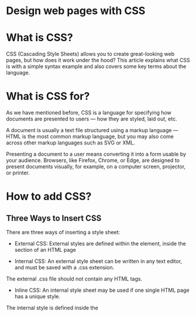 # Design web pages with CSS

# What is CSS?

CSS (Cascading Style Sheets) allows you to create great-looking web pages, but how does it work under the hood? This article explains what CSS is with a simple syntax example and also covers some key terms about the language.

# What is CSS for?

As we have mentioned before, CSS is a language for specifying how documents are presented to users — how they are styled, laid out, etc.

A document is usually a text file structured using a markup language — HTML is the most common markup language, but you may also come across other markup languages such as SVG or XML.

Presenting a document to a user means converting it into a form usable by your audience. Browsers, like Firefox, Chrome, or Edge, are designed to present documents visually, for example, on a computer screen, projector, or printer.

# How to add CSS?

## Three Ways to Insert CSS

There are three ways of inserting a style sheet:

- External CSS: External styles are defined within the <link> element, inside the <head> section of an HTML page

- Internal CSS: An external style sheet can be written in any text editor, and must be saved with a .css extension.

The external .css file should not contain any HTML tags.

- Inline CSS: An internal style sheet may be used if one single HTML page has a unique style.

The internal style is defined inside the <style> element, inside the head section.

# CSS Color

**Definition and Usage**

The color property specifies the color of text.

Tip: Use a background color combined with a text color that makes the text easy to read.

# CSS reference

Use this CSS reference to browse an alphabetical index of all of the standard CSS properties, pseudo-classes, pseudo-elements, data types, functional notations and at-rules. You can also browse key CSS concepts and a list of selectors organized by type. Also included is a brief DOM-CSS / CSSOM reference.

## Things I want to know more about

- placement
- best practices for testing
- applying colors, borders, and attributes
  

